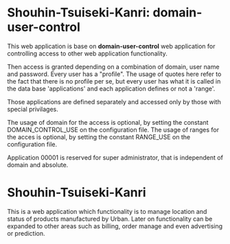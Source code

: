 # Shouhin-Tsuiseki-Kanri: domain-user-control
 This web application is base on <b>domain-user-control</b> web application for controlling access to other web application functionality.

Then access is granted depending on a combination of domain, user name and password. Every user has a "profile". The usage of quotes here refer to the fact that there is no profile per se, but every user has what it is called in the data base 'applications' and each application defines or not a 'range'.

Those applications are defined separately and accessed only by those with special privilages.

The usage of domain for the access is optional, by setting the constant DOMAIN_CONTROL_USE on the configuration file. The usage of ranges for the acces is optional, by setting the constant RANGE_USE on the configuration file.

Application 00001 is reserved for super administrator, that is independent of domain and absolute.

# Shouhin-Tsuiseki-Kanri
This is a web application which functionality is to manage location and status of products manufactured by Urban.
Later on functionality can be expanded to other areas such as billing, order manage and even advertising or prediction.
